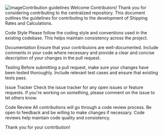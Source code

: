 ![image](https://github.com/user-attachments/assets/b7de70ff-35fb-46f1-8bad-161929638c27)Contribution guidelines
Welcome Contributors!
Thank you for considering contributing to the centralized repository. This document outlines the guidelines for contributing to the development of Shipping Rates and Calculations.

Code Style
Please follow the coding style and conventions used in the existing codebase. This helps maintain consistency across the project.

Documentation
Ensure that your contribuions are well-documented. Include comments in your code where necessary and provide a clear and concise description of your changes in the pull request.

Testing
Before submitting a pull request, make sure your changes have been tested thoroughly. Include relevant test cases and ensure that existing tests pass.

Issue Tracker
Check the issue tracker for any open issues or feature requests. If you're working on something, please comment on the issue to let others know.

Code Review
All contributions will go through a code review process. Be open to feedback and be willing to make changes if necessary. Code reviews help maintain code quality and consistency.

Thank you for your contribution!
